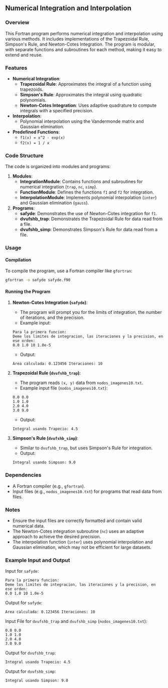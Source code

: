 ## Numerical Integration and Interpolation

### Overview
This Fortran program performs numerical integration and interpolation using various methods. It includes implementations of the Trapezoidal Rule, Simpson's Rule, and Newton-Cotes Integration. The program is modular, with separate functions and subroutines for each method, making it easy to extend and reuse.

### Features
* **Numerical Integration**:
   * **Trapezoidal Rule**: Approximates the integral of a function using trapezoids.
   * **Simpson's Rule**: Approximates the integral using quadratic polynomials.
   * **Newton-Cotes Integration**: Uses adaptive quadrature to compute integrals with a specified precision.
* **Interpolation**:
   * Polynomial interpolation using the Vandermonde matrix and Gaussian elimination.
* **Predefined Functions**:
   * `f1(x) = x^2 - exp(x)`
   * `f2(x) = 1 / x`

### Code Structure
The code is organized into modules and programs:
1. **Modules**:
   * **IntegrationModule**: Contains functions and subroutines for numerical integration (`trap`, `nc`, `simp`).
   * **FunctionModule**: Defines the functions `f1` and `f2` for integration.
   * **InterpolationModule**: Implements polynomial interpolation (`inter`) and Gaussian elimination (`gauss`).
2. **Programs**:
   * **safyde**: Demonstrates the use of Newton-Cotes integration for `f1`.
   * **dvufshb_trap**: Demonstrates the Trapezoidal Rule for data read from a file.
   * **dvufshb_simp**: Demonstrates Simpson's Rule for data read from a file.

### Usage
#### Compilation
To compile the program, use a Fortran compiler like `gfortran`:
```bash
gfortran -o safyde safyde.f90
```

#### Running the Program
1. **Newton-Cotes Integration (`safyde`)**:
   * The program will prompt you for the limits of integration, the number of iterations, and the precision.
   * Example input:
   ```
   Para la primera funcion:
   Deme los limites de integracion, las iteraciones y la precision, en ese orden:
   0.0 1.0 10 1.0e-5
   ```
   * Output:
   ```
   Area calculada: 0.123456 Iteraciones: 10
   ```

2. **Trapezoidal Rule (`dvufshb_trap`)**:
   * The program reads `(x, y)` data from `nodos_imagenes10.txt`.
   * Example input file (`nodos_imagenes10.txt`):
   ```
   0.0 0.0
   1.0 1.0
   2.0 4.0
   3.0 9.0
   ```
   * Output:
   ```
   Integral usando Trapecio: 4.5
   ```

3. **Simpson's Rule (`dvufshb_simp`)**:
   * Similar to `dvufshb_trap`, but uses Simpson's Rule for integration.
   * Output:
   ```
   Integral usando Simpson: 9.0
   ```

### Dependencies
* A Fortran compiler (e.g., `gfortran`).
* Input files (e.g., `nodos_imagenes10.txt`) for programs that read data from files.

### Notes
* Ensure the input files are correctly formatted and contain valid numerical data.
* The Newton-Cotes integration subroutine (`nc`) uses an adaptive approach to achieve the desired precision.
* The interpolation function (`inter`) uses polynomial interpolation and Gaussian elimination, which may not be efficient for large datasets.

### Example Input and Output
Input for `safyde`:
```
Para la primera funcion:
Deme los limites de integracion, las iteraciones y la precision, en ese orden:
0.0 1.0 10 1.0e-5
```

Output for `safyde`:
```
Area calculada: 0.123456 Iteraciones: 10
```

Input File for `dvufshb_trap` and `dvufshb_simp` (`nodos_imagenes10.txt`):
```
0.0 0.0
1.0 1.0
2.0 4.0
3.0 9.0
```

Output for `dvufshb_trap`:
```
Integral usando Trapecio: 4.5
```

Output for `dvufshb_simp`:
```
Integral usando Simpson: 9.0
